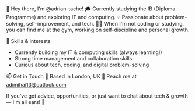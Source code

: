 👋 Hey there, I'm @adrian-tache!
🎓 Currently studying the IB (Diploma Programme) and exploring IT and computing.
💡 Passionate about problem-solving, self-improvement, and tech.
🏋️‍♂️ When I'm not coding or studying, you can find me at the gym, working on self-discipline and personal growth.

🔧 Skills & Interests
- Currently building my IT & computing skills (always learning!)
- Strong time management and collaboration skills
- Curious about tech, coding, and digital problem-solving

📫 Get in Touch
📍 Based in London, UK
📧 Reach me at adimihai13@outlook.com

If you’ve got advice, opportunities, or just want to chat about tech & growth — I'm all ears! 🚀

<!---
adrian-tache/adrian-tache is a ✨ special ✨ repository because its `README.md` (this file) appears on your GitHub profile.
You can click the Preview link to take a look at your changes.
--->
